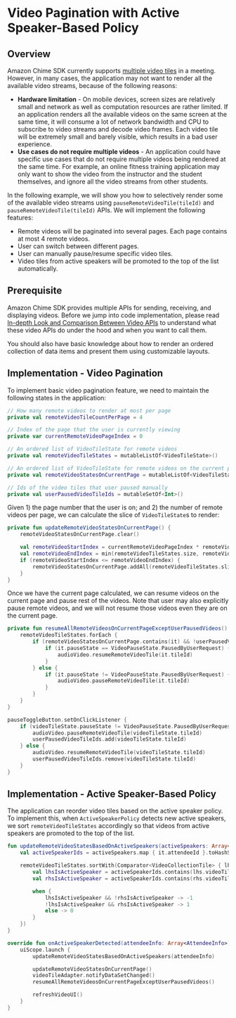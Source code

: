 # Video Pagination with Active Speaker-Based Policy

## Overview

Amazon Chime SDK currently supports [multiple video tiles](https://docs.aws.amazon.com/chime/latest/dg/meetings-sdk.html#mtg-limits) in a meeting. However, in many cases, the application may not want to render all the available video streams, because of the following reasons:

* **Hardware limitation** - On mobile devices, screen sizes are relatively small and network as well as computation resources are rather limited. If an application renders all the available videos on the same screen at the same time, it will consume a lot of network bandwidth and CPU to subscribe to video streams and decode video frames. Each video tile will be extremely small and barely visible, which results in a bad user experience.
* **Use cases do not require multiple videos** - An application could have specific use cases that do not require multiple videos being rendered at the same time. For example, an online fitness training application may only want to show the video from the instructor and the student themselves, and ignore all the video streams from other students.

In the following example, we will show you how to selectively render some of the available video streams using `pauseRemoteVideoTile(tileId)` and `pauseRemoteVideoTile(tileId)` APIs. We will implement the following features:

* Remote videos will be paginated into several pages. Each page contains at most 4 remote videos.
* User can switch between different pages.
* User can manually pause/resume specific video tiles.
* Video tiles from active speakers will be promoted to the top of the list automatically.

## Prerequisite

Amazon Chime SDK provides multiple APIs for sending, receiving, and displaying videos. Before we jump into code implementation, please read [In-depth Look and Comparison Between Video APIs](api_overview.md#8g-in-depth-look-and-comparison-between-video-apis) to understand what these video APIs do under the hood and when you want to call them.

You should also have basic knowledge about how to render an ordered collection of data items and present them using customizable layouts.

## Implementation - Video Pagination

To implement basic video pagination feature, we need to maintain the following states in the application:

```kotlin
// How many remote videos to render at most per page
private val remoteVideoTileCountPerPage = 4

// Index of the page that the user is currently viewing
private var currentRemoteVideoPageIndex = 0

// An ordered list of VideoTileState for remote videos
private val remoteVideoTileStates = mutableListOf<VideoTileState>()

// An ordered list of VideoTileState for remote videos on the current page
private val remoteVideoStatesOnCurrentPage = mutableListOf<VideoTileState>()

// Ids of the video tiles that user paused manually
private val userPausedVideoTileIds = mutableSetOf<Int>()
```

Given 1) the page number that the user is on; and 2) the number of remote videos per page, we can calculate the slice of `VideoTileState`s to render:

```kotlin
private fun updateRemoteVideoStatesOnCurrentPage() {
    remoteVideoStatesOnCurrentPage.clear()

    val remoteVideoStartIndex = currentRemoteVideoPageIndex * remoteVideoTileCountPerPage
    val remoteVideoEndIndex = min(remoteVideoTileStates.size, remoteVideoStartIndex + remoteVideoTileCountPerPage) - 1
    if (remoteVideoStartIndex <= remoteVideoEndIndex) {
        remoteVideoStatesOnCurrentPage.addAll(remoteVideoTileStates.slice(remoteVideoStartIndex..remoteVideoEndIndex))
    }
}
```

Once we have the current page calculated, we can resume videos on the current page and pause rest of the videos. Note that user may also explicitly pause remote videos, and we will not resume those videos even they are on the current page.

```kotlin
private fun resumeAllRemoteVideosOnCurrentPageExceptUserPausedVideos() {
    remoteVideoTileStates.forEach {
        if (remoteVideoStatesOnCurrentPage.contains(it) && !userPausedVideoTileIds.contains(it.tileId)) {
            if (it.pauseState == VideoPauseState.PausedByUserRequest) {
                audioVideo.resumeRemoteVideoTile(it.tileId)
            }
        } else {
            if (it.pauseState != VideoPauseState.PausedByUserRequest) {
                audioVideo.pauseRemoteVideoTile(it.tileId)
            }
        }
    }
}

pauseToggleButton.setOnClickListener {
    if (videoTileState.pauseState != VideoPauseState.PausedByUserRequest) {
        audioVideo.pauseRemoteVideoTile(videoTileState.tileId)
        userPausedVideoTileIds.add(videoTileState.tileId)
    } else {
        audioVideo.resumeRemoteVideoTile(videoTileState.tileId)
        userPausedVideoTileIds.remove(videoTileState.tileId)
    }
}
```

## Implementation - Active Speaker-Based Policy

The application can reorder video tiles based on the active speaker policy. To implement this, when `ActiveSpeakerPolicy` detects new active speakers, we sort `remoteVideoTileStates` accordingly so that videos from active speakers are promoted to the top of the list.

```kotlin
fun updateRemoteVideoStatesBasedOnActiveSpeakers(activeSpeakers: Array<AttendeeInfo>) {
    val activeSpeakerIds = activeSpeakers.map { it.attendeeId }.toHashSet()

    remoteVideoTileStates.sortWith(Comparator<VideoCollectionTile> { lhs, rhs ->
        val lhsIsActiveSpeaker = activeSpeakerIds.contains(lhs.videoTileState.attendeeId)
        val rhsIsActiveSpeaker = activeSpeakerIds.contains(rhs.videoTileState.attendeeId)

        when {
            lhsIsActiveSpeaker && !rhsIsActiveSpeaker -> -1
            !lhsIsActiveSpeaker && rhsIsActiveSpeaker -> 1
            else -> 0
        }
    })
}

override fun onActiveSpeakerDetected(attendeeInfo: Array<AttendeeInfo>) {
    uiScope.launch {
        updateRemoteVideoStatesBasedOnActiveSpeakers(attendeeInfo)

        updateRemoteVideoStatesOnCurrentPage()
        videoTileAdapter.notifyDataSetChanged()
        resumeAllRemoteVideosOnCurrentPageExceptUserPausedVideos()

        refreshVideoUI()
    }
}
```
